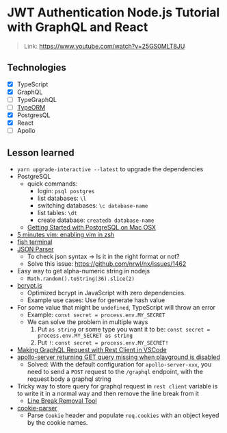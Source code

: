 # JWT Authentication Node.js Tutorial with GraphQL and React

> Link: https://www.youtube.com/watch?v=25GS0MLT8JU

## Technologies

- [x] TypeScript
- [x] GraphQL
- [ ] TypeGraphQL
- [ ] [TypeORM](https://typeorm.io/#/)
- [x] PostgresQL
- [x] React
- [ ] Apollo

## Lesson learned

- `yarn upgrade-interactive --latest` to upgrade the dependencies
- PostgreSQL
    - quick commands:
        - login: `psql postgres`
        - list databases: `\l`
        - switching databases: `\c database-name`
        - list tables: `\dt`
        - create database: `createdb database-name`
    - [Getting Started with PostgreSQL on Mac OSX](https://www.codementor.io/@engineerapart/getting-started-with-postgresql-on-mac-osx-are8jcopb)
- [5 minutes vim: enabling vim in zsh](https://www.barbarianmeetscoding.com/blog/5-minutes-vim-enabling-vim-in-zsh)
- [fish terminal](https://fishshell.com/)
- [JSON Parser](https://jsonformatter.org/json-parser)
    - To check json syntax -> Is it in the right format or not?
    - Solve this issue: https://github.com/nrwl/nx/issues/1462
- Easy way to get alpha-numeric string in nodejs
    - `Math.random().toString(36).slice(2)`
- [bcrypt.js](https://www.npmjs.com/package/bcryptjs)
    - Optimized bcrypt in JavaScript with zero dependencies.
    - Example use cases: Use for generate hash value 
- For some value that might be `undefined`, TypeScript will throw an error
    - Example: `const secret = process.env.MY_SECRET`
    - We can solve the problem in multiple ways
        1. Put `as string` or some type you want it to be: `const secret = process.env.MY_SECRET as string`
        2. Put `!`: `const secret = process.env.MY_SECRET!`
- [Making GraphQL Request with Rest Client in VSCode](https://marketplace.visualstudio.com/items?itemName=humao.rest-client#making-graphql-request)
- [apollo-server returning GET query missing when playground is disabled](https://stackoverflow.com/questions/58595974/apollo-server-returning-get-query-missing-when-playground-is-disabled)
    - Solved: With the default configuration for `apollo-server-xxx`, you need to send a `POST` request to the `/graphql` endpoint, with the request body a graphql string
- Tricky way to store query for graphql request in `rest client` variable is to write it in a normal way and then remove the line break from it
    - [Line Break Removal Tool](https://www.textfixer.com/tools/remove-line-breaks.php)
- [cookie-parser](https://www.npmjs.com/package/cookie-parser)
    - Parse `Cookie` header and populate `req.cookies` with an object keyed by the cookie names.